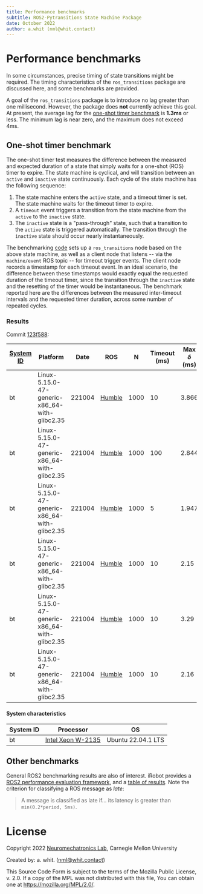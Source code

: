 ```yaml
---
title: Performance benchmarks
subtitle: ROS2-Pytransitions State Machine Package
date: October 2022
author: a.whit (nml@whit.contact)
---
```



<!-- License

Copyright 2022 Carnegie Mellon University Neuromechatronics Lab (a.whit)

This Source Code Form is subject to the terms of the Mozilla Public
License, v. 2.0. If a copy of the MPL was not distributed with this
file, You can obtain one at https://mozilla.org/MPL/2.0/.

Contact: a.whit (nml@whit.contact)
-->

# Performance benchmarks

In some circumstances, precise timing of state transitions might be required. 
The timing characteristics of the `ros_transitions` package are discussed here, 
and some benchmarks are provided.

A goal of the `ros_transitions` package is to introduce no lag greater than one 
millisecond. However, the package does **not** currently achieve this goal. At 
present, the average lag for the 
[one-shot timer benchmark](#one-shot-timer-benchmark) is **1.3ms** or less. The 
minimum lag is near zero, and the maximum does not exceed 4ms.


## One-shot timer benchmark

The one-shot timer test measures the difference between the measured and 
expected duration of a state that simply waits for a one-shot (ROS) timer to 
expire. The state machine is cyclical, and will transition between an `active` 
and `inactive` state continuously. Each cycle of the state machine has the 
following sequence:

1. The state machine enters the `active` state, and a timeout timer is set. The 
   state machine waits for the timeout timer to expire.
2. A `timeout` event triggers a transition from the state machine from the 
   `active` to the `inactive` state.
3. The `inactive` state is a "pass-through" state, such that a transition to 
   the `active` state is triggered automatically. The transition through the 
   `inactive` state should occur nearly instantaneously.

The benchmarking [code](benchmarks/one_shot_timer.py) sets up a 
`ros_transitions` node based on the above state machine, as well as a client 
node that listens -- via the `machine/event` ROS topic -- for timeout trigger 
events. The client node records a timestamp for each timeout event. In an 
ideal scenario, the difference between these timestamps would exactly equal the 
requested duration of the timeout timer, since the transition through the 
`inactive` state and the resetting of the timer would be instantaneous. The 
benchmark reported here are the differences between the measured 
inter-timeout intervals and the requested timer duration, across some number of 
repeated cycles.

### Results

Commit [123f588]:

| [System ID](#system-characteristics) | Platform | Date | ROS | N | Timeout (ms) | Max $\delta$ (ms) | Min $\delta$ (ms) | Mean $\delta$ (ms) |
| --------- | -------- | ---- | --- | --- | ------------ | -------- | -------- | --------- |
| bt | Linux-5.15.0-47-generic-x86_64-with-glibc2.35 | 221004 | [Humble] | 1000 | 10 | 3.866 | 0.007 | 1.042 |
| bt | Linux-5.15.0-47-generic-x86_64-with-glibc2.35 | 221004 | [Humble] | 1000 | 100 | 2.844 | 0.018 | 1.208 |
| bt | Linux-5.15.0-47-generic-x86_64-with-glibc2.35 | 221004 | [Humble] | 1000 |    5 | 1.947 | 0.062 | 0.995 |
| bt | Linux-5.15.0-47-generic-x86_64-with-glibc2.35 | 221004 | [Humble] | 1000 | 10 | 2.15 | 0.59 | 1.28 |
| bt | Linux-5.15.0-47-generic-x86_64-with-glibc2.35 | 221004 | [Humble] | 1000 | 10 | 3.29 | 0.00 | 1.20 |
| bt | Linux-5.15.0-47-generic-x86_64-with-glibc2.35 | 221004 | [Humble] | 1000 | 10 | 2.16 | 0.13 | 1.24 |

#### System characteristics

| System ID | Processor |  OS  |
| --------- | --------- | ---- |
| bt | [Intel Xeon W-2135] | Ubuntu 22.04.1 LTS |



## Other benchmarks

General ROS2 benchmarking results are also of interest. iRobot provides a 
[ROS2 performance evaluation framework][ros2_performance], and a 
[table of results][ros2_performance_results]. Note the criterion for 
classifying a ROS message as _late_:

> A message is classified as late if... its latency is greater than 
> `min(0.2*period, 5ms)`.



# License

Copyright 2022 [Neuromechatronics Lab][neuromechatronics], 
Carnegie Mellon University

Created by: a. whit. (nml@whit.contact)

This Source Code Form is subject to the terms of the Mozilla Public
License, v. 2.0. If a copy of the MPL was not distributed with this
file, You can obtain one at https://mozilla.org/MPL/2.0/.

<!---------------------------------------------------------------------
   References
---------------------------------------------------------------------->

[ros2_performance]: https://github.com/irobot-ros/ros2-performance

[ros2_performance_results]: https://github.com/irobot-ros/ros2-performance/tree/master/irobot_benchmark#evaluation-results

[Intel Xeon W-2135]: https://www.cpubenchmark.net/cpu.php?cpu=Intel+Xeon+W-2135+%40+3.70GHz&id=3121

[ros2_humble]: https://docs.ros.org/en/humble/index.html

[Humble]: https://docs.ros.org/en/humble/index.html

[123f588]: https://github.com/ricmua/ros_transitions/commit/123f58822df791e2ce495a7c08dc4662f91790ff

[neuromechatronics]: https://www.meche.engineering.cmu.edu/faculty/neuromechatronics-lab.html

